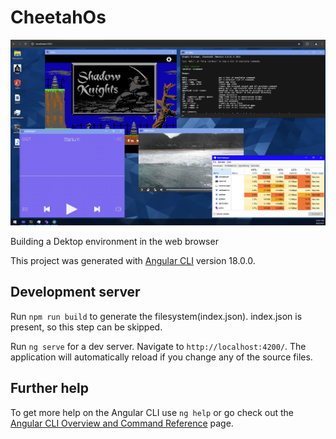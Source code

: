 # CheetahOs

![alt text](CheetahOS.png)

Building a Dektop environment in the web browser

This project was generated with [Angular CLI](https://github.com/angular/angular-cli) version 18.0.0.

## Development server
Run `npm run build` to generate the filesystem(index.json). index.json is present, so this step can be skipped.

Run `ng serve` for a dev server. Navigate to `http://localhost:4200/`. The application will automatically reload if you change any of the source files.

## Further help

To get more help on the Angular CLI use `ng help` or go check out the [Angular CLI Overview and Command Reference](https://angular.io/cli) page.
